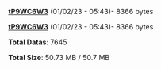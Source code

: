 [**tP9WC6W3**](/data/tP9WC6W3.txt) (01/02/23 - 05:43)- 8366 bytes

[**tP9WC6W3**](/data/tP9WC6W3.txt) (01/02/23 - 05:43)- 8366 bytes

**Total Datas**: 7645

**Total Size**: 50.73 MB / 50.7 MB
